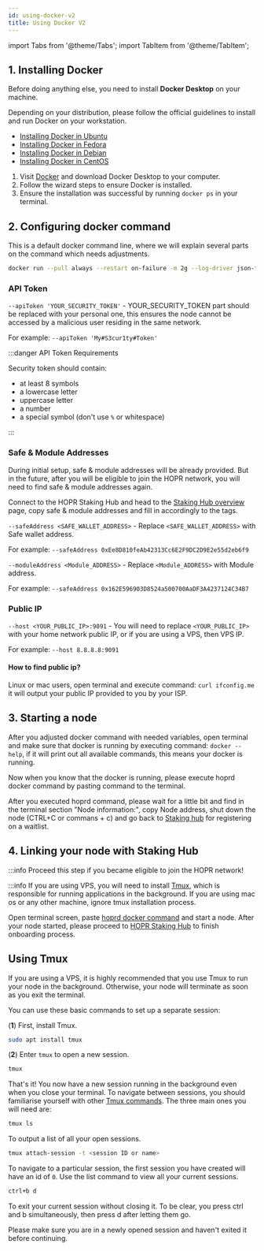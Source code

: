 ```yaml
---
id: using-docker-v2
title: Using Docker V2
---
```


import Tabs from '@theme/Tabs';
import TabItem from '@theme/TabItem';

## 1. Installing Docker

Before doing anything else, you need to install **Docker Desktop** on your machine.

<Tabs>
<TabItem value="Linux" label="Linux">

Depending on your distribution, please follow the official guidelines to install and run Docker on your workstation.

- [Installing Docker in Ubuntu](https://docs.docker.com/engine/install/ubuntu/)
- [Installing Docker in Fedora](https://docs.docker.com/engine/install/fedora/)
- [Installing Docker in Debian](https://docs.docker.com/engine/install/debian/)
- [Installing Docker in CentOS](https://docs.docker.com/engine/install/centos/)

</TabItem>
<TabItem value="mac" label="macOS">

1. Visit [Docker](https://www.docker.com/get-started) and download Docker Desktop to your computer.
2. Follow the wizard steps to ensure Docker is installed.
3. Ensure the installation was successful by running `docker ps` in your terminal.

</TabItem>
</Tabs>

## 2. Configuring docker command

This is a default docker command line, where we will explain several parts on the command which needs adjustments.

```bash
docker run --pull always --restart on-failure -m 2g --log-driver json-file --log-opt max-size=100M --log-opt max-file=5 -ti -v $HOME/.hoprd-db-dufour:/app/hoprd-db -p 9091:9091/tcp -p 9091:9091/udp -p 8080:8080 -p 3001:3001 -e DEBUG="hopr*" europe-west3-docker.pkg.dev/hoprassociation/docker-images/hoprd:latest --network dufour --init --api --identity /app/hoprd-db/.hopr-id-dufour --data /app/hoprd-db --password 'open-sesame-iTwnsPNg0hpagP+o6T0KOwiH9RQ0' --apiHost "0.0.0.0" --apiToken 'YOUR_SECURITY_TOKEN' --healthCheck --healthCheckHost "0.0.0.0" --announce --safeAddress <SAFE_WALLET_ADDRESS> --moduleAddress <Module_ADDRESS> --host <YOUR_PUBLIC_IP>:9091
```

### API Token

`--apiToken 'YOUR_SECURITY_TOKEN'` - YOUR_SECURITY_TOKEN part should be replaced with your personal one, this ensures the node cannot be accessed by a malicious user residing in the same network.

For example: `--apiToken 'My#S3cur1ty#Token'`

:::danger API Token Requirements

Security token should contain:

- at least 8 symbols
- a lowercase letter
- uppercase letter
- a number
- a special symbol (don't use `%` or whitespace)

:::

### Safe & Module Addresses

During initial setup, safe & module addresses will be already provided. But in the future, after you will be eligible to join the HOPR network, you will need to find safe & module addresses again.

Connect to the HOPR Staking Hub and head to the [Staking Hub overview](https://hub.hoprnet.org/staking/dashboard) page, copy safe & module addresses and fill in accordingly to the tags.

`--safeAddress <SAFE_WALLET_ADDRESS>` - Replace `<SAFE_WALLET_ADDRESS>` with Safe wallet address.

For example: `--safeAddress 0xEe8D810feAb42313Cc6E2F9DC2D9E2e55d2eb6f9`

`--moduleAddress <Module_ADDRESS>` - Replace `<Module_ADDRESS>` with Module address.

For example: `--safeAddress 0x162E596903D8524a500700AaDF3A4237124C34B7`

### Public IP

`--host <YOUR_PUBLIC_IP>:9091` - You will need to replace `<YOUR_PUBLIC_IP>` with your home network public IP, or if you are using a VPS, then VPS IP.

For example: `--host 8.8.8.8:9091`

#### How to find public ip?

Linux or mac users, open terminal and execute command: `curl ifconfig.me` it will output your public IP provided to you by your ISP.

## 3. Starting a node

After you adjusted docker command with needed variables, open terminal and make sure that docker is running by executing command: `docker --help`, if it will print out all available commands, this means your docker is running.

Now when you know that the docker is running, please execute hoprd docker command by pasting command to the terminal.

After you executed hoprd command, please wait for a little bit and find in the terminal section "Node information:", copy Node address, shut down the node (CTRL+C or commans + c) and go back to [Staking hub](https://hub.hoprnet.org) for registering on a waitlist.

## 4. Linking your node with Staking Hub

:::info
Proceed this step if you became eligible to join the HOPR network!

:::info
If you are using VPS, you will need to install [Tmux](#using-tmux), which is responsible for running applications in the background. If you are using mac os or any other machine, ignore tmux installation process.

Open terminal screen, paste [hoprd docker command](#2-configuring-docker-command) and start a node. After your node started, please proceed to [HOPR Staking Hub](https://hub.hoprnet.org) to finish onboarding process.

## Using Tmux

If you are using a VPS, it is highly recommended that you use Tmux to run your node in the background. Otherwise, your node will terminate as soon as you exit the terminal.

You can use these basic commands to set up a separate session:

(**1**) First, install Tmux.

```bash
sudo apt install tmux
```

(**2**) Enter `tmux` to open a new session.

```bash
tmux
```

That's it! You now have a new session running in the background even when you close your terminal. To navigate between sessions, you should familiarise yourself with other [Tmux commands](https://linuxize.com/post/getting-started-with-tmux/). The three main ones you will need are:

```bash
tmux ls
```

To output a list of all your open sessions.

```bash
tmux attach-session -t <session ID or name>
```

To navigate to a particular session, the first session you have created will have an id of `0`. Use the list command to view all your current sessions.

```bash
ctrl+b d
```

To exit your current session without closing it. To be clear, you press ctrl and b simultaneously, then press d after letting them go.

Please make sure you are in a newly opened session and haven't exited it before continuing.